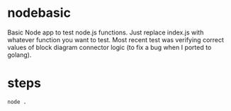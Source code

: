 # nodebasic
Basic Node app to test node.js functions. Just replace index.js with whatever function you want to test. Most recent test was verifying correct values of block diagram connector logic (to fix a bug when I ported to golang).


# steps

```
node .
```